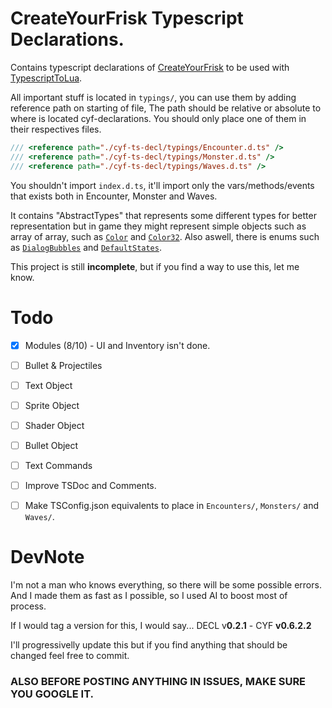 # CreateYourFrisk Typescript Declarations.

Contains typescript declarations of [CreateYourFrisk](https://github.com/RhenaudTheLukark/CreateYourFrisk) to be used with [TypescriptToLua](https://typescripttolua.github.io/). 

All important stuff is located in `typings/`, you can use them by adding reference path on starting of file, The path should be relative or absolute to where is located cyf-declarations. You should only place one of them in their respectives files.
```ts
/// <reference path="./cyf-ts-decl/typings/Encounter.d.ts" />
/// <reference path="./cyf-ts-decl/typings/Monster.d.ts" />
/// <reference path="./cyf-ts-decl/typings/Waves.d.ts" />
```
You shouldn't import `index.d.ts`, it'll import only the vars/methods/events that exists both in Encounter, Monster and Waves. 

It contains "AbstractTypes" that represents some different types for better representation but in game they might represent simple objects such as array of array, such as [``Color``](https://github.com/ZhMster/cyf-ts-decl/blob/main/typings/types/AbstractTypes.d.ts#L14) and [``Color32``](https://github.com/ZhMster/cyf-ts-decl/blob/main/typings/types/AbstractTypes.d.ts#L18). Also aswell, there is enums such as [``DialogBubbles``](https://github.com/ZhMster/cyf-ts-decl/blob/main/typings/loaders/monster/specialvars.d.ts#L78) and [``DefaultStates``](https://github.com/ZhMster/cyf-ts-decl/blob/main/typings/helpers/enums/State.d.ts#L2).

This project is still **incomplete**, but if you find a way to use this, let me know.
# Todo

- [x] Modules (8/10) - UI and Inventory isn't done.

- [ ] Bullet & Projectiles

- [ ] Text Object
- [ ] Sprite Object
- [ ] Shader Object
- [ ] Bullet Object

- [ ] Text Commands 

- [ ] Improve TSDoc and Comments.

- [ ] Make TSConfig.json equivalents to place in `Encounters/`, `Monsters/` and `Waves/`.
      
# DevNote

I'm not a man who knows everything, so there will be some possible errors. And I made them as fast as I possible, so I used AI to boost most of process.

If I would tag a version for this, I would say... DECL v**0.2.1** - CYF **v0.6.2.2**

I'll progressivelly update this but if you find anything that should be changed feel free to commit.

### ALSO BEFORE POSTING ANYTHING IN ISSUES, MAKE SURE YOU GOOGLE IT.
